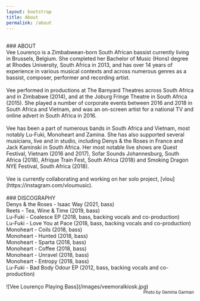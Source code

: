 ```yaml
---
layout: bootstrap
title: About
permalink: /about
---
```


<br />
### ABOUT
<br />
Vee Lourenço is a Zimbabwean-born South African bassist currently living in Brussels, Belgium. She completed her Bachelor of Music (Hons) degree at Rhodes University, South Africa in 2013, and has over 14 years of experience in various musical contexts and across numerous genres as a bassist, composer, performer and recording artist. 
<br />
<br />
Vee performed in productions at The Barnyard Theatres across South Africa and in Zimbabwe (2014), and at the Joburg Fringe Theatre in South Africa (2015). She played a number of corporate events between 2016 and 2018 in South Africa and Vietnam, and was an on-screen artist for a national TV and online advert in South Africa in 2016. 
<br />
<br />
Vee has been a part of numerous bands in South Africa and Vietnam, most notably Lu-Fuki, Monoheart and Zamina. She has also supported several musicians, live and in studio, including Denys & the Roses in France and Jack Kaminski in South Africa. Her most notable live shows are Quest Festival, Vietnam (2016 and 2017), Sofar Sounds Johannesburg, South Africa (2018), Afrique Train Fest, South Africa (2018) and Smoking Dragon NYE Festival, South Africa (2018).
<br />
<br />
Vee is currently collaborating and working on her solo project, [vlou](https://instagram.com/vloumusic).
<br />
<br />
### DISCOGRAPHY
<br />
Denys & the Roses - Isaac Way (2021, bass)
<br />
Reets - Tea, Wine & Time (2019, bass)
<br />
Lu-Fuki - Coalesce EP (2018, bass, backing vocals and co-production)
<br />
Lu-Fuki - Love You at Pace (2018, bass, backing vocals and co-production)
<br />
Monoheart - Coils (2018, bass)
<br />
Monoheart - Hunted (2018, bass)
<br />
Monoheart - Sparta (2018, bass)
<br />
Monoheart - Coffee (2018, bass)
<br />
Monoheart - Unravel (2018, bass)
<br />
Monoheart - Entropy (2018, bass)
<br />
Lu-Fuki - Bad Body Odour EP (2012, bass, backing vocals and co-production)
<br />
<br />
![Vee Lourenço Playing Bass](/images/veemoralkiosk.jpg)
<div style="text-align: right; font-size: 0.8em"> Photo by Gemma Garman </div>